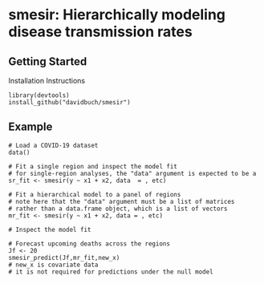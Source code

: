 # smesir: Hierarchically modeling disease transmission rates

## Getting Started

Installation Instructions
```
library(devtools)
install_github("davidbuch/smesir")
```

## Example

```
# Load a COVID-19 dataset
data()

# Fit a single region and inspect the model fit
# for single-region analyses, the "data" argument is expected to be a
sr_fit <- smesir(y ~ x1 + x2, data  = , etc)

# Fit a hierarchical model to a panel of regions
# note here that the "data" argument must be a list of matrices
# rather than a data.frame object, which is a list of vectors
mr_fit <- smesir(y ~ x1 + x2, data = , etc)

# Inspect the model fit

# Forecast upcoming deaths across the regions
Jf <- 20
smesir_predict(Jf,mr_fit,new_x) 
# new_x is covariate data
# it is not required for predictions under the null model

```


